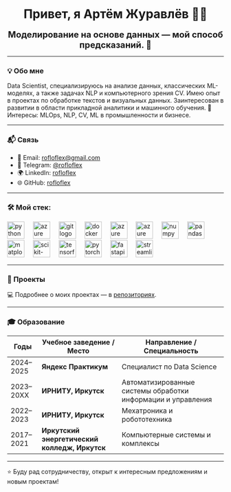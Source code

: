<h1 align="center">Привет, я Артём Журавлёв 🙋‍♂️</h1>

<p align="center">
  <strong><span style="font-size:20px">Моделирование на основе данных — мой способ предсказаний. 🔬</span></strong>
</p>

---

### 💡 Обо мне

Data Scientist, специализируюсь на анализе данных, классических ML-моделях, а также задачах NLP и компьютерного зрения CV. Имею опыт в проектах по обработке текстов и визуальных данных. Заинтересован в развитии в области прикладной аналитики и машинного обучения.
🧠 Интересы: MLOps, NLP, CV, ML в промышленности и бизнесе.

---

### 📬 Связь

- 📧 Email: rofloflex@gmail.com  
- 💬 Telegram: [@rofloflex](https://t.me/rofloflex)  
- 🌍 LinkedIn: [rofloflex](https://www.linkedin.com/in/rofloflex/)  
- 🌐 GitHub: [rofloflex](https://github.com/rofloflex)

---

### 🛠️ Мой стек:

<div align="left">
  <img src="https://cdn.jsdelivr.net/gh/devicons/devicon@latest/icons/python/python-original.svg" height="40" alt="python logo" />
  <img width="12" />

  <img src="https://cdn.jsdelivr.net/gh/devicons/devicon@latest/icons/azuresqldatabase/azuresqldatabase-original.svg" height="40" alt="azure sql logo" />
  <img width="12" />
  
  <img src="https://cdn.jsdelivr.net/gh/devicons/devicon@latest/icons/git/git-original.svg" height="40" alt="git logo" />
  <img width="12" />
  
  <img src="https://cdn.jsdelivr.net/gh/devicons/devicon@latest/icons/docker/docker-original.svg" height="40" alt="docker logo" />
  <img width="12" />

  <img src="https://cdn.jsdelivr.net/gh/devicons/devicon@latest/icons/apacheairflow/apacheairflow-original.svg" height="40" alt="azure sql logo" />
  <img width="12" />

  <img src="https://cdn.jsdelivr.net/gh/devicons/devicon@latest/icons/apachespark/apachespark-original.svg" height="40" alt="azure sql logo" />
  <img width="12" />
  
  <img src="https://cdn.jsdelivr.net/gh/devicons/devicon@latest/icons/numpy/numpy-original.svg" height="40" alt="numpy logo" />
  <img width="12" />
  
  <img src="https://cdn.jsdelivr.net/gh/devicons/devicon@latest/icons/pandas/pandas-original.svg" height="40" alt="pandas logo" />
  <img width="12" />
  
  <img src="https://cdn.jsdelivr.net/gh/devicons/devicon@latest/icons/matplotlib/matplotlib-original.svg" height="40" alt="matplotlib logo" />
  <img width="12" />
  
  <img src="https://cdn.jsdelivr.net/gh/devicons/devicon@latest/icons/scikitlearn/scikitlearn-original.svg" height="40" alt="scikit-learn logo" />
  <img width="12" />
  
  <img src="https://cdn.jsdelivr.net/gh/devicons/devicon@latest/icons/tensorflow/tensorflow-original.svg" height="40" alt="tensorflow logo" />
  <img width="12" />
  
  <img src="https://cdn.jsdelivr.net/gh/devicons/devicon@latest/icons/pytorch/pytorch-original.svg" height="40" alt="pytorch logo" />
  <img width="12" />
  
  <img src="https://cdn.jsdelivr.net/gh/devicons/devicon/icons/fastapi/fastapi-original.svg" height="40" alt="fastapi logo" />
  <img width="12" />
  
  <img src="https://cdn.jsdelivr.net/gh/devicons/devicon/icons/streamlit/streamlit-original.svg" height="40" alt="streamlit logo" />
</div>

---

### 💼 Проекты

💻 Подробнее о моих проектах — в [репозиториях](https://github.com/rofloflex?tab=repositories).

---

### 🎓 Образование

| Годы      | Учебное заведение / Место                     | Направление / Специальность                                  |
| --------- | --------------------------------------------- | ------------------------------------------------------------ |
| 2024–2025 | **Яндекс Практикум**                          | Специалист по Data Science                                   |
| 2023–20XX | **ИРНИТУ, Иркутск**                           | Автоматизированные системы обработки информации и управления |
| 2022–2023 | **ИРНИТУ, Иркутск**                           | Мехатроника и робототехника                                  |
| 2017–2021 | **Иркутский энергетический колледж, Иркутск** | Компьютерные системы и комплексы                             |

---

⭐ Буду рад сотрудничеству, открыт к интересным предложениям и новым проектам!
